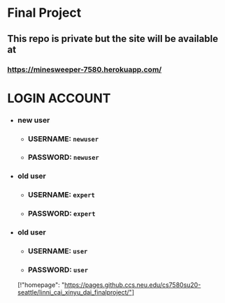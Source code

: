 # Final Project

## This repo is private but the site will be available at 
### https://minesweeper-7580.herokuapp.com/

# LOGIN ACCOUNT
- ### new user
   - ### USERNAME: `newuser`
   - ### PASSWORD: `newuser`
- ### old user
   - ### USERNAME: `expert`
   - ### PASSWORD: `expert`
- ### old user
   - ### USERNAME: `user`
   - ### PASSWORD: `user`
   
  [!"homepage": "https://pages.github.ccs.neu.edu/cs7580su20-seattle/linni_cai_xinyu_dai_finalproject/"]
